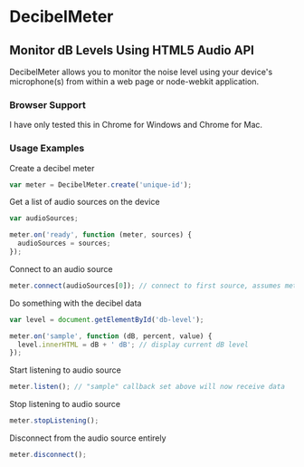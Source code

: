# DecibelMeter

## Monitor dB Levels Using HTML5 Audio API

DecibelMeter allows you to monitor the noise level using your device's microphone(s) from within a web page or node-webkit application.

### Browser Support

I have only tested this in Chrome for Windows and Chrome for Mac.

### Usage Examples

Create a decibel meter
```javascript
var meter = DecibelMeter.create('unique-id');
```

Get a list of audio sources on the device
```javascript
var audioSources;

meter.on('ready', function (meter, sources) {
  audioSources = sources;
});
```

Connect to an audio source
```javascript
meter.connect(audioSources[0]); // connect to first source, assumes meter is ready
```

Do something with the decibel data
```javascript
var level = document.getElementById('db-level');

meter.on('sample', function (dB, percent, value) {
  level.innerHTML = dB + ' dB'; // display current dB level
});
```

Start listening to audio source
```javascript
meter.listen(); // "sample" callback set above will now receive data
```

Stop listening to audio source
```javascript
meter.stopListening();
```

Disconnect from the audio source entirely
```javascript
meter.disconnect();
```






